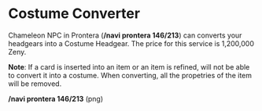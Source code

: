 # Costume Converter

Chameleon NPC in Prontera (**/navi prontera 146/213**) can converts your headgears into a Costume Headgear. The price for this service is 1,200,000 Zeny.

**Note**: If a card is inserted into an item or an item is refined, will not be able to convert it into a costume. When converting, all the propetries of the item will be removed.

**/navi prontera 146/213** (png)